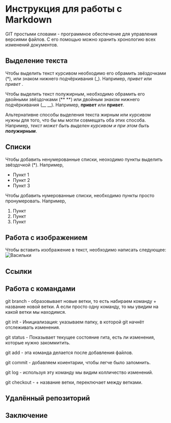 # Инструкция для работы с Markdown

GIT простыми словами - программное обеспечение для управления версиями файлов. С его помощью можно хранить хронологию всех изменений документов.
## Выделение текста

Чтобы выделить текст курсивом необходимо его обрамить звёздочками (*), или знаком нижнего подчёркивания (_). Например, *привет* или _привет_ .

Чтобы выделить текст полужирным, необходимо обрамить его двойными звёздочками (** **) или двойным знаком нижнего подчёркивания (__ __). Например, **привет** или __привет__. 

Альтернативне способы выделения текста жирным или курсивом нужны для того, что бы мы могли совмещать оба этих способа. Например, 
_текст может быть выделен курсивом и при этом быть **полужирным**_.

## Списки

Чтобы добавить ненумерованные списки, неоходимо пункты выделить звёздочкой (*).
Например, 
* Пункт 1
* Пункт 2
* Пункт 3

Чтобы добавить нумерованные списки, необходимо пункты просто пронумеровать.
Например,
1. Пункт
2. Пункт
3. Пункт

## Работа с изображением

Чтобы вставить изображение в текст, необходимо написать следующее:
![Васильки](fa19040738bb991bbe5d.jpg) 

## Ссылки

## Работа с командами

git branch - образовывает новые ветки, то есть набираем команду + название новой ветки. А если просто одну команду, то мы увидим на какой ветки мы находимся.

git init - Инициализация: указываем папку, в которой git начнёт отслеживать изменения.

git status - Показывает текущее состояние гита, есть 
ли изменения, которые нужно закоммитить.

git add - эта команда делается после добавления файлов. 

git commit - добавляем коиентарии, чтобы легче было запомнить.

git log - используя эту команду мы видим колличество изменений.

git checkout - + название ветки, переключает между ветками.


## Удалённый репозиторий

## Заключение